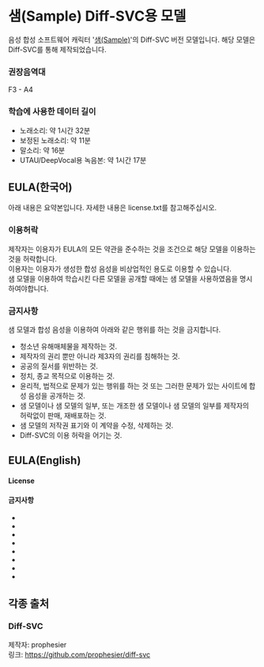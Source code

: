 # 샘(Sample) Diff-SVC용 모델
음성 합성 소프트웨어 캐릭터 '[샘(Sample)](https://blog.naver.com/aniana00/222054517943)'의 Diff-SVC 버전 모델입니다.
해당 모델은 Diff-SVC를 통해 제작되었습니다.

### 권장음역대
F3 - A4

### 학습에 사용한 데이터 길이
* 노래소리: 약 1시간 32분
* 보정된 노래소리: 약 11분
* 말소리: 약 16분
* UTAU/DeepVocal용 녹음본: 약 1시간 17분

## EULA(한국어)
아래 내용은 요약본입니다. 자세한 내용은 license.txt를 참고해주십시오.

### 이용허락
제작자는 이용자가 EULA의 모든 약관을 준수하는 것을 조건으로 해당 모델을 이용하는 것을 허락합니다.<br>
이용자는 이용자가 생성한 합성 음성을 비상업적인 용도로 이용할 수 있습니다.<br>
샘 모델을 이용하여 학습시킨 다른 모델을 공개할 때에는 샘 모델을 사용하였음을 명시하여야합니다.

### 금지사항
샘 모델과 합성 음성을 이용하여 아래와 같은 행위를 하는 것을 금지합니다.
* 청소년 유해매체물을 제작하는 것.
* 제작자의 권리 뿐만 아니라 제3자의 권리를 침해하는 것.
* 공공의 질서를 위반하는 것.
* 정치, 종교 목적으로 이용하는 것.
* 윤리적, 법적으로 문제가 있는 행위를 하는 것 또는 그러한 문제가 있는 사이트에 합성 음성을 공개하는 것.
* 샘 모델이나 샘 모델의 일부, 또는 개조한 샘 모델이나 샘 모델의 일부를 제작자의 허락없이 판매, 재배포하는 것.
* 샘 모델의 저작권 표기와 이 계약을 수정, 삭제하는 것.
* Diff-SVC의 이용 허락을 어기는 것.

## EULA(English)
#### License


#### 금지사항
* 
* 
* 
* 
* 
* 
* 
* 

## 각종 출처
### Diff-SVC
제작자: prophesier <br>
링크: https://github.com/prophesier/diff-svc
